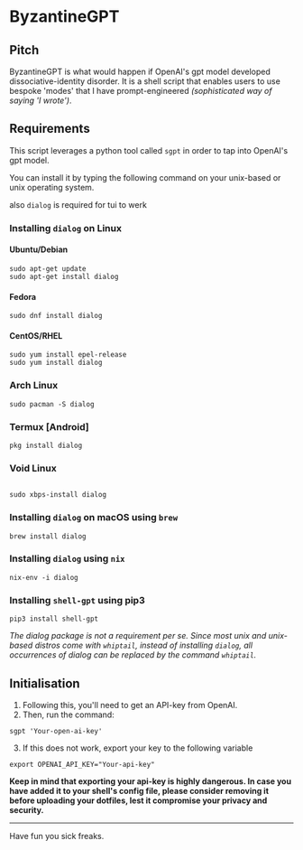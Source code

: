 # ByzantineGPT

## Pitch

ByzantineGPT is what would happen if OpenAI's gpt model developed dissociative-identity disorder. It is a shell script that enables users to use bespoke 'modes' that I have prompt-engineered *(sophisticated way of saying 'I wrote')*.

## Requirements

This script leverages a python tool called `sgpt` in order to tap into OpenAI's gpt model.

You can install it by typing the following command on your unix-based or unix operating system. 

also `dialog` is required for tui to werk


### Installing `dialog` on Linux

#### Ubuntu/Debian

```
sudo apt-get update
sudo apt-get install dialog
```

#### Fedora

```
sudo dnf install dialog
```

#### CentOS/RHEL

```
sudo yum install epel-release
sudo yum install dialog
```

### Arch Linux

```
sudo pacman -S dialog
```

### Termux [Android]

```
pkg install dialog
```
### Void Linux
```

sudo xbps-install dialog

```

### Installing `dialog` on macOS using `brew`

```
brew install dialog
```

### Installing `dialog` using `nix`

```
nix-env -i dialog
```

### Installing `shell-gpt` using pip3 

```
pip3 install shell-gpt

```
*The dialog package is not a requirement per se. Since most unix and unix-based distros come with `whiptail`, instead of installing `dialog`, all occurrences of dialog can be replaced by the command `whiptail`.*

## Initialisation

1. Following this, you'll need to get an API-key from OpenAI.
2. Then, run the command:
```
sgpt 'Your-open-ai-key'

```
3. If this does not work, export your key to the following variable

```
export OPENAI_API_KEY="Your-api-key"
```

**Keep in mind that exporting your api-key is highly dangerous. In case you have added it to your shell's config file, please consider removing it before uploading your dotfiles, lest it compromise your privacy and security.**

***

Have fun you sick freaks. 
